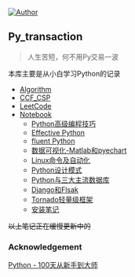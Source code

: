 [![Author](https://img.shields.io/badge/Author-mr__menand-yellowgreen.svg)](https://mrmenand.github.io/)

## Py_transaction
>人生苦短，何不用Py交易一波

本库主要是从小白学习Python的记录
* [Algorithm](./Algorithms)
* [CCF_CSP](./CCF_CSP) 
* [LeetCode](./LeetCode)
* [Notebook](./Notebook) 
   - [Python高级编程技巧](./Notebook/program_skills.md)
   - [Effective Python](./Notebook/Effective_Python.md)
   - [fluent Python](./Notebook/fluentpython.md)  
   - [数据可视化-Matlab和pyechart](./Notebook/数据可视化-Matlab和pyechart.md)   
   - [Linux命令及自动化](./Notebook/Linux命令及自动化.md) 
   - [Python设计模式](./Notebook/designpattern.md) 
   - [Python与三大主流数据库](./Notebook/database.md)
   - [Django和Flsak](./Notebook/Django.md)
   - [Tornado轻量级框架](./Notebook/tornado.md)
   - [安装笔记](/Notebook/安装笔记.md)

~~以上笔记正在缓慢更新中的~~





### Acknowledgement
[Python - 100天从新手到大师](https://github.com/jackfrued/Python-100-Days)

